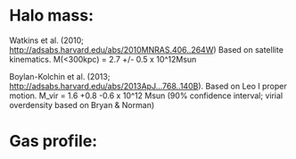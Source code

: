 # Halo mass:

Watkins et al. (2010; http://adsabs.harvard.edu/abs/2010MNRAS.406..264W)
Based on satellite kinematics.
M(<300kpc) = 2.7 +/- 0.5 x 10^12Msun

Boylan-Kolchin et al. (2013; http://adsabs.harvard.edu/abs/2013ApJ...768..140B).
Based on Leo I proper motion.
M_vir = 1.6 +0.8 -0.6 x 10^12 Msun (90% confidence interval; virial overdensity based on Bryan & Norman)

# Gas profile:

